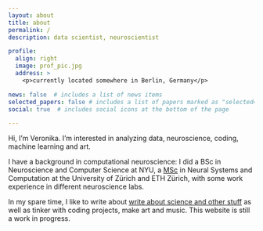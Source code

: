 ```yaml
---
layout: about
title: about
permalink: /
description: data scientist, neuroscientist

profile:
  align: right
  image: prof_pic.jpg
  address: >
    <p>currently located somewhere in Berlin, Germany</p>

news: false  # includes a list of news items
selected_papers: false # includes a list of papers marked as "selected={true}"
social: true  # includes social icons at the bottom of the page

---
```




Hi, I’m Veronika. I’m interested in analyzing data, neuroscience, coding, machine learning and art.

I have a background in computational neuroscience: I did a BSc in Neuroscience and Computer Science at NYU, a [MSc](/projects/msc/) in Neural Systems and Computation at the University of Zürich and ETH Zürich, with some work experience in different neuroscience labs.

In my spare time, I like to write about [write about science and other stuff](/blog) as well as tinker with coding projects, make art and music. This website is still a work in progress.

